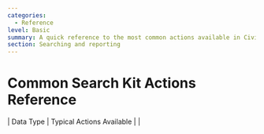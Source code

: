 ```yaml
---
categories:
  - Reference
level: Basic
summary: A quick reference to the most common actions available in CiviCRM Search Kit for different types of data.
section: Searching and reporting
---
```


# Common Search Kit Actions Reference

| Data Type    | Typical Actions Available                                  |
|

